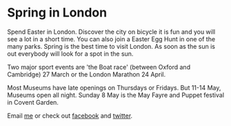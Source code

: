 # Spring in London

Spend Easter in London. Discover the city on bicycle it is fun and you
will see a lot in a short time. You can also join a Easter Egg Hunt in one
of the many parks. Spring is the best time to visit London. As soon as
the sun is out everybody will look for a spot in the sun.

Two major sport events are 'the Boat race' (between Oxford and Cambridge)
27 March or the London Marathon 24 April.

Most Museums have late openings on Thursdays or Fridays. But 11-14 May,
Museums open all night. Sunday 8 May is the May Fayre and Puppet festival
in Covent Garden.



Email [me](mailto:ans@nlgids.london) or check out
[facebook](https://www.facebook.com/NLgidsLonden?ref=hl) and
[twitter](https://twitter.com/NLgidsLonden).
